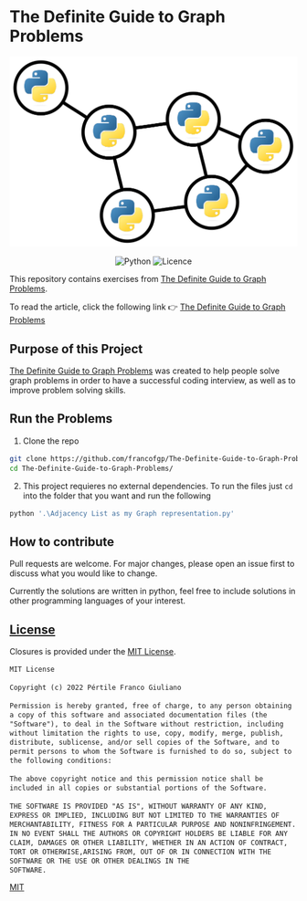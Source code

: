 # The Definite Guide to Graph Problems 

<div align="center">
  <img src="assets/images/cover.png" alt="Logo The Definite Guide to Graph Problems"/>

  ![Python](https://img.shields.io/badge/python-3670A0?style=for-the-badge&logo=python&logoColor=ffdd54)
  ![Licence](https://img.shields.io/github/license/Ileriayo/markdown-badges?style=for-the-badge)

</div>

This repository contains exercises from [The Definite Guide to Graph Problems](https://www.giulianopertile.com/blog/the-definitive-guide-to-graph-problems/).

To read the article, click the following link 👉 [The Definite Guide to Graph Problems](https://www.giulianopertile.com/blog/the-definitive-guide-to-graph-problems/)

## Purpose of this Project

[The Definite Guide to Graph Problems](https://www.giulianopertile.com/blog/the-definitive-guide-to-graph-problems/) was created to help people solve graph problems in order to have a successful coding interview, as well as to improve problem solving skills.

## Run the Problems

1. Clone the repo
```bash
git clone https://github.com/francofgp/The-Definite-Guide-to-Graph-Problems
cd The-Definite-Guide-to-Graph-Problems/
```

2. This project requieres no external dependencies. To run the files just `cd` into the folder that you want and run the following

```bash
python '.\Adjacency List as my Graph representation.py'
```

## How to contribute

Pull requests are welcome. For major changes, please open an issue first to discuss what you would like to change.

Currently the solutions are written in python, feel free to include solutions in other programming languages of your interest.

## [License](#license)

Closures is provided under the [MIT License](https://github.com/vhesener/Closures/blob/master/LICENSE).

```text
MIT License

Copyright (c) 2022 Pértile Franco Giuliano

Permission is hereby granted, free of charge, to any person obtaining a copy of this software and associated documentation files (the "Software"), to deal in the Software without restriction, including without limitation the rights to use, copy, modify, merge, publish, distribute, sublicense, and/or sell copies of the Software, and to permit persons to whom the Software is furnished to do so, subject to the following conditions:

The above copyright notice and this permission notice shall be included in all copies or substantial portions of the Software.

THE SOFTWARE IS PROVIDED "AS IS", WITHOUT WARRANTY OF ANY KIND, EXPRESS OR IMPLIED, INCLUDING BUT NOT LIMITED TO THE WARRANTIES OF MERCHANTABILITY, FITNESS FOR A PARTICULAR PURPOSE AND NONINFRINGEMENT. IN NO EVENT SHALL THE AUTHORS OR COPYRIGHT HOLDERS BE LIABLE FOR ANY CLAIM, DAMAGES OR OTHER LIABILITY, WHETHER IN AN ACTION OF CONTRACT, TORT OR OTHERWISE,ARISING FROM, OUT OF OR IN CONNECTION WITH THE SOFTWARE OR THE USE OR OTHER DEALINGS IN THE
SOFTWARE.
```


[MIT](https://choosealicense.com/licenses/mit/)



